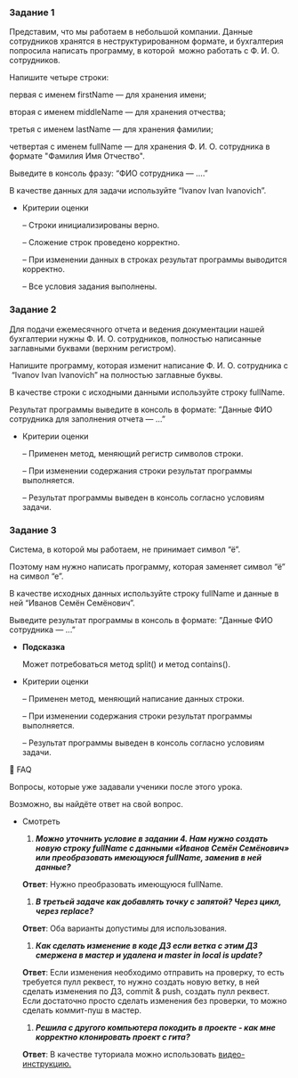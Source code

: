 ### **Задание 1**

Представим, что мы работаем в небольшой компании. Данные сотрудников хранятся в неструктурированном формате, и бухгалтерия попросила написать программу, в которой  можно работать с Ф. И. О. сотрудников.

Напишите четыре строки:

первая с именем firstName — для хранения имени;

вторая с именем middleName — для хранения отчества;

третья с именем lastName — для хранения фамилии;

четвертая с именем fullName — для хранения Ф. И. О. сотрудника в формате "Фамилия Имя Отчество".

Выведите в консоль фразу: “ФИО сотрудника — ….”

В качестве данных для задачи используйте “Ivanov Ivan Ivanovich”.

- Критерии оценки

  – Строки инициализированы верно.

  – Сложение строк проведено корректно.

  – При изменении данных в строках результат программы выводится корректно.

  – Все условия задания выполнены.


### **Задание 2**

Для подачи ежемесячного отчета и ведения документации нашей бухгалтерии нужны    Ф. И. О. сотрудников, полностью написанные заглавными буквами (верхним регистром).

Напишите программу, которая изменит написание Ф. И. О. сотрудника с  “Ivanov Ivan Ivanovich” на полностью заглавные буквы.

В качестве строки с исходными данными используйте строку fullName.

Результат программы выведите в консоль в формате: ”Данные ФИО сотрудника для заполнения отчета — …”

- Критерии оценки

  – Применен метод, меняющий регистр символов строки.

  – При изменении содержания строки результат программы выполняется.

  – Результат программы выведен в консоль согласно условиям задачи.


### **Задание 3**

Система, в которой мы работаем, не принимает символ “ё”.

Поэтому нам нужно написать программу, которая заменяет символ “ё” на символ “е”.

В качестве исходных данных используйте строку fullName и данные в ней “Иванов Семён Семёнович”.

Выведите результат программы в консоль в формате: ”Данные ФИО сотрудника — ...”

- **Подсказка**

  Может потребоваться метод split() и метод contains().

- Критерии оценки

  – Применен метод, меняющий написание данных строки.

  – При изменении содержания строки результат программы выполняется.

  – Результат программы выведен в консоль согласно условиям задачи.


🐝 FAQ

Вопросы, которые уже задавали ученики после этого урока.

Возможно, вы найдёте ответ на свой вопрос.

- Смотреть
    1. ***Можно уточнить условие в задании 4. Нам нужно создать новую строку fullName с данными «Иванов Семён Семёнович» или преобразовать имеющуюся fullName, заменив в ней данные?***

  **Ответ**: Нужно преобразовать имеющуюся fullName.

    1. ***В третьей задаче как добавлять точку с запятой? Через цикл, через replace?***

  **Ответ**: Оба варианты допустимы для использования.

    1. ***Как сделать изменение в коде ДЗ если ветка с этим ДЗ смержена в мастер и удалена и master in local is update?***

  **Ответ**: Если изменения необходимо отправить на проверку, то есть требуется пулл реквест, то нужно создать новую ветку, в ней сделать изменения по ДЗ, commit & push, создать пулл реквест. Если достаточно просто сделать изменения без проверки, то можно сделать коммит-пуш в мастер.

    1. ***Решила с другого компьютера покодить в проекте - как мне корректно клонировать проект с гита?***

  **Ответ**: В качестве туториала можно использовать [видео-инструкцию.](https://www.youtube.com/watch?v=aBVOAnygcZw)